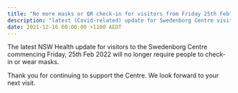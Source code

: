 ```yaml
---
title: "No more masks or QR check-in for visitors from Friday 25th Feb"
description: "latest (Covid-related) update for Swedenborg Centre visitors"
date: 2021-12-16 00:00:00 +1100 AEDT
---
```


The latest NSW Health update for visitors to the Swedenborg Centre commencing Friday, 25th Feb 2022 will no longer require people to check-in or wear masks.

Thank you for continuing to support the Centre. We look forward to your next visit.